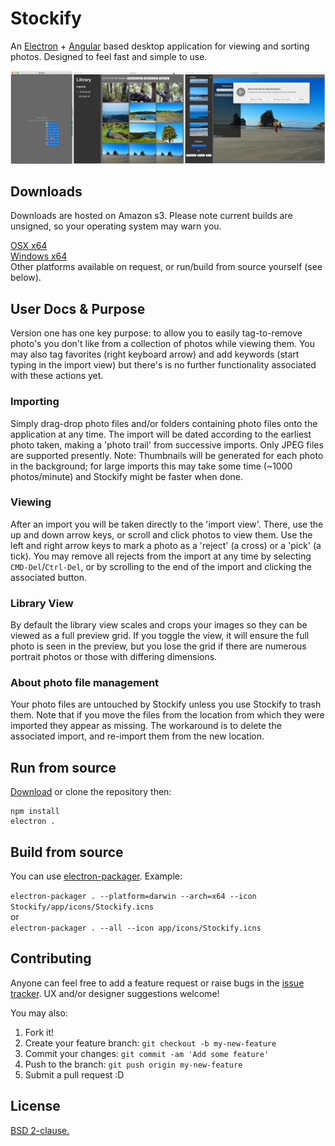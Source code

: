 # Stockify
An [Electron](https://github.com/electron/electron) + [Angular](https://angularjs.org/) based desktop application for viewing and sorting photos. Designed to feel fast and simple to use.  

![screenshots.png](screenshots.png)

## Downloads

Downloads are hosted on Amazon s3. Please note current builds are unsigned, so your operating system may warn you. 

[OSX x64](https://s3-ap-southeast-2.amazonaws.com/iem9b5snbg8n-static-host/Stockify-OSX-x64.zip)  
[Windows x64](https://s3-ap-southeast-2.amazonaws.com/iem9b5snbg8n-static-host/Stockify-win32-x64.zip)  
Other platforms available on request, or run/build from source yourself (see below).

## User Docs & Purpose

Version one has one key purpose: to allow you to easily tag-to-remove photo's you don't like from a collection of photos while viewing them. You may also tag favorites (right keyboard arrow) and add keywords (start typing in the import view) but there's is no further functionality associated with these actions yet.

### Importing
Simply drag-drop photo files and/or folders containing photo files onto the application at any time. The import will be dated according to the earliest photo taken, making a 'photo trail' from successive imports. Only JPEG files are supported presently. Note: Thumbnails will be generated for each photo in the background; for large imports this may take some time (~1000 photos/minute) and Stockify might be faster when done.

### Viewing
After an import you will be taken directly to the 'import view'. There, use the up and down arrow keys, or scroll and click photos to view them. Use the left and right arrow keys to mark a photo as a 'reject' (a cross) or a 'pick' (a tick). You may remove all rejects from the import at any time by selecting `CMD-Del`/`Ctrl-Del`, or by scrolling to the end of the import and clicking the associated button.

### Library View
By default the library view scales and crops your images so they can be viewed as a full preview grid. If you toggle the view, it will ensure the full photo is seen in the preview, but you lose the grid if there are numerous portrait photos or those with differing dimensions. 

### About photo file management
Your photo files are untouched by Stockify unless you use Stockify to trash them. Note that if you move the files from the location from which they were imported they appear as missing. The workaround is to delete the associated import, and re-import them from the new location.


## Run from source

[Download](https://github.com/danielrob/Stockify/archive/master.zip) or clone the repository then:

```
npm install  
electron .
```  

## Build from source

You can use [electron-packager](https://github.com/electron-userland/electron-packager). Example:  


`electron-packager . --platform=darwin --arch=x64 --icon Stockify/app/icons/Stockify.icns`  
or  
`electron-packager . --all --icon app/icons/Stockify.icns`  



## Contributing

Anyone can feel free to add a feature request or raise bugs in the [issue tracker](https://github.com/danielrob/Stockify/issues). UX and/or designer suggestions welcome!

You may also: 

1. Fork it!
2. Create your feature branch: `git checkout -b my-new-feature`
3. Commit your changes: `git commit -am 'Add some feature'`
4. Push to the branch: `git push origin my-new-feature`
5. Submit a pull request :D

## License

[BSD 2-clause.](LICENSE.txt)
